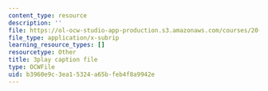 ```yaml
---
content_type: resource
description: ''
file: https://ol-ocw-studio-app-production.s3.amazonaws.com/courses/20-219-becoming-the-next-bill-nye-writing-and-hosting-the-educational-show-january-iap-2015/b3960e9c3ea15324a65bfeb4f8a9942e_VBgVRviSKek.vtt
file_type: application/x-subrip
learning_resource_types: []
resourcetype: Other
title: 3play caption file
type: OCWFile
uid: b3960e9c-3ea1-5324-a65b-feb4f8a9942e
---
```

